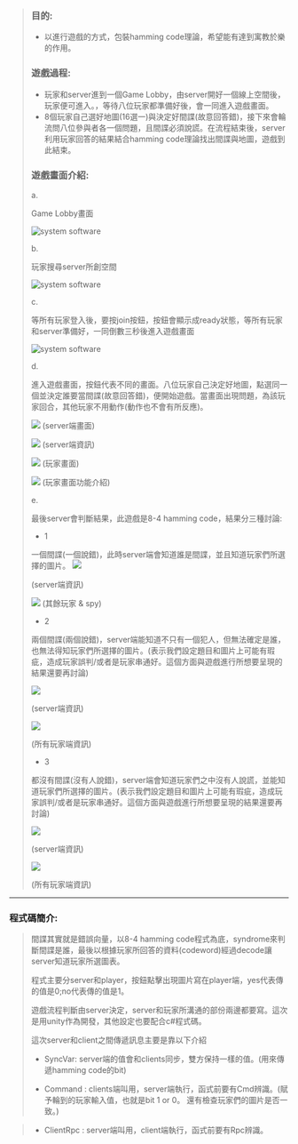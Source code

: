 >### 目的:
>* 以進行遊戲的方式，包裝hamming code理論，希望能有達到寓教於樂的作用。
>### 遊戲過程:
>* 玩家和server進到一個Game Lobby，由server開好一個線上空間後，玩家便可進入。，等待八位玩家都準備好後，會一同進入遊戲畫面。
>* 8個玩家自己選好地圖(16選一)與決定好間諜(故意回答錯)，接下來會輪流問八位參與者各一個問題，且間諜必須說謊。在流程結束後，server利用玩家回答的結果結合hamming code理論找出間諜與地圖，遊戲到此結束。
>### 遊戲畫面介紹:
>a.
>
>Game Lobby畫面
>
>![system software](https://i.imgur.com/mdwQKOy.jpg)
>
>b.
>
>玩家搜尋server所創空間
>
>![system software](https://i.imgur.com/ZSP0wpK.jpg)
>
>c.
>
>等所有玩家登入後，要按join按鈕，按鈕會顯示成ready狀態，等所有玩家和server準備好，一同倒數三秒後進入遊戲畫面
>
>![system software](https://i.imgur.com/3FV1Cj1.jpg)
>
>d.
>
>進入遊戲畫面，按鈕代表不同的畫面。八位玩家自己決定好地圖，點選同一個並決定誰要當間諜(故意回答錯)，便開始遊戲。當畫面出現問題，為該玩家回合，其他玩家不用動作(動作也不會有所反應)。
>
>
>![](https://i.imgur.com/Nb58tXX.png)
>(server端畫面)
>
>![](https://i.imgur.com/MF7EAz9.png)
>(server端資訊)
>
>![](https://i.imgur.com/VtPak2s.png)
>(玩家畫面)
>
>![](https://i.imgur.com/KUSZVwz.jpg)
>(玩家畫面功能介紹)
>
>e.
>
>最後server會判斷結果，此遊戲是8-4 hamming code，結果分三種討論:
>* 1
>
>一個間諜(一個說錯)，此時server端會知道誰是間諜，並且知道玩家們所選擇的圖片。
>![](https://i.imgur.com/xXA5fGK.png)
>
>(server端資訊)
>
>![](https://i.imgur.com/Y8vzM6O.png)
>(其餘玩家 & spy)
>
>* 2
>
>兩個間諜(兩個說錯)，server端能知道不只有一個犯人，但無法確定是誰，也無法得知玩家們所選擇的圖片。(表示我們設定題目和圖片上可能有瑕疵，造成玩家誤判/或者是玩家串通好。這個方面與遊戲進行所想要呈現的結果還要再討論)
>
>![](https://i.imgur.com/rTX5Mez.png)
>
>(server端資訊)
>
>![](https://i.imgur.com/tYSwqXO.png)
>
>(所有玩家端資訊)
>
>
>* 3
>
>都沒有間諜(沒有人說錯)，server端會知道玩家們之中沒有人說謊，並能知道玩家們所選擇的圖片。(表示我們設定題目和圖片上可能有瑕疵，造成玩家誤判/或者是玩家串通好。這個方面與遊戲進行所想要呈現的結果還要再討論)
>
>![](https://i.imgur.com/Ow3dcHu.png)
>
>(server端資訊)
>
>![](https://i.imgur.com/D5JnBog.png)
>
>(所有玩家端資訊)
---
### 程式碼簡介:
>間諜其實就是錯誤向量，以8-4 hamming code程式為底，syndrome來判斷間諜是誰，最後以根據玩家所回答的資料(codeword)經過decode讓server知道玩家所選圖表。
>
>程式主要分server和player，按鈕點擊出現圖片寫在player端，yes代表傳的值是0;no代表傳的值是1。
>
>遊戲流程判斷由server決定，server和玩家所溝通的部份兩邊都要寫。這次是用unity作為開發，其他設定也要配合c#程式碼。
>
>這次server和client之間傳遞訊息主要是靠以下介紹
>
>* SyncVar:
>server端的值會和clients同步，雙方保持一樣的值。(用來傳遞hamming code的bit)
>
>* Command :
>clients端叫用，server端執行，函式前要有Cmd辨識。(賦予輪到的玩家輸入值，也就是bit 1 or 0。 還有檢查玩家們的圖片是否一致。)

>* ClientRpc :
>server端叫用，client端執行，函式前要有Rpc辨識。

